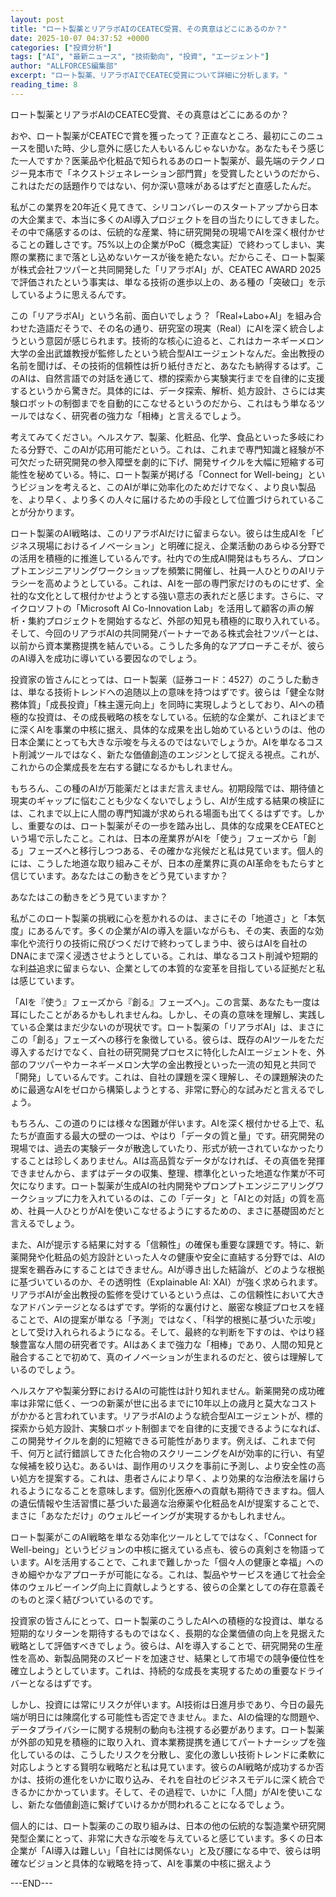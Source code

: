 ```yaml
---
layout: post
title: "ロート製薬とリアラボAIのCEATEC受賞、その真意はどこにあるのか？"
date: 2025-10-07 04:37:52 +0000
categories: ["投資分析"]
tags: ["AI", "最新ニュース", "技術動向", "投資", "エージェント"]
author: "ALLFORCES編集部"
excerpt: "ロート製薬、リアラボAIでCEATEC受賞について詳細に分析します。"
reading_time: 8
---
```


ロート製薬とリアラボAIのCEATEC受賞、その真意はどこにあるのか？

おや、ロート製薬がCEATECで賞を獲ったって？正直なところ、最初にこのニュースを聞いた時、少し意外に感じた人もいるんじゃないかな。あなたもそう感じた一人ですか？医薬品や化粧品で知られるあのロート製薬が、最先端のテクノロジー見本市で「ネクストジェネレーション部門賞」を受賞したというのだから、これはただの話題作りではない、何か深い意味があるはずだと直感したんだ。

私がこの業界を20年近く見てきて、シリコンバレーのスタートアップから日本の大企業まで、本当に多くのAI導入プロジェクトを目の当たりにしてきました。その中で痛感するのは、伝統的な産業、特に研究開発の現場でAIを深く根付かせることの難しさです。75%以上の企業がPoC（概念実証）で終わってしまい、実際の業務にまで落とし込めないケースが後を絶たない。だからこそ、ロート製薬が株式会社フツパーと共同開発した「リアラボAI」が、CEATEC AWARD 2025で評価されたという事実は、単なる技術の進歩以上の、ある種の「突破口」を示しているように思えるんです。

この「リアラボAI」という名前、面白いでしょう？「Real+Labo+AI」を組み合わせた造語だそうで、その名の通り、研究室の現実（Real）にAIを深く統合しようという意図が感じられます。技術的な核心に迫ると、これはカーネギーメロン大学の金出武雄教授が監修したという統合型AIエージェントなんだ。金出教授の名前を聞けば、その技術的信頼性は折り紙付きだと、あなたも納得するはず。このAIは、自然言語での対話を通じて、標的探索から実験実行までを自律的に支援するというから驚きだ。具体的には、データ探索、解析、処方設計、さらには実験ロボットの制御までを自動的にこなせるというのだから、これはもう単なるツールではなく、研究者の強力な「相棒」と言えるでしょう。

考えてみてください。ヘルスケア、製薬、化粧品、化学、食品といった多岐にわたる分野で、このAIが応用可能だという。これは、これまで専門知識と経験が不可欠だった研究開発の参入障壁を劇的に下げ、開発サイクルを大幅に短縮する可能性を秘めている。特に、ロート製薬が掲げる「Connect for Well-being」というビジョンを考えると、このAIが単に効率化のためだけでなく、より良い製品を、より早く、より多くの人々に届けるための手段として位置づけられていることが分かります。

ロート製薬のAI戦略は、このリアラボAIだけに留まらない。彼らは生成AIを「ビジネス現場におけるイノベーション」と明確に捉え、企業活動のあらゆる分野での活用を積極的に推進しているんです。社内での生成AI開発はもちろん、プロンプトエンジニアリングワークショップを頻繁に開催し、社員一人ひとりのAIリテラシーを高めようとしている。これは、AIを一部の専門家だけのものにせず、全社的な文化として根付かせようとする強い意志の表れだと感じます。さらに、マイクロソフトの「Microsoft AI Co-Innovation Lab」を活用して顧客の声の解析・集約プロジェクトを開始するなど、外部の知見も積極的に取り入れている。そして、今回のリアラボAIの共同開発パートナーである株式会社フツパーとは、以前から資本業務提携を結んでいる。こうした多角的なアプローチこそが、彼らのAI導入を成功に導いている要因なのでしょう。

投資家の皆さんにとっては、ロート製薬（証券コード：4527）のこうした動きは、単なる技術トレンドへの追随以上の意味を持つはずです。彼らは「健全な財務体質」「成長投資」「株主還元向上」を同時に実現しようとしており、AIへの積極的な投資は、その成長戦略の核をなしている。伝統的な企業が、これほどまでに深くAIを事業の中核に据え、具体的な成果を出し始めているというのは、他の日本企業にとっても大きな示唆を与えるのではないでしょうか。AIを単なるコスト削減ツールではなく、新たな価値創造のエンジンとして捉える視点。これが、これからの企業成長を左右する鍵になるかもしれません。

もちろん、この種のAIが万能薬だとはまだ言えません。初期段階では、期待値と現実のギャップに悩むことも少なくないでしょうし、AIが生成する結果の検証には、これまで以上に人間の専門知識が求められる場面も出てくるはずです。しかし、重要なのは、ロート製薬がその一歩を踏み出し、具体的な成果をCEATECという場で示したこと。これは、日本の産業界がAIを「使う」フェーズから「創る」フェーズへと移行しつつある、その確かな兆候だと私は見ています。個人的には、こうした地道な取り組みこそが、日本の産業界に真のAI革命をもたらすと信じています。あなたはこの動きをどう見ていますか？

あなたはこの動きをどう見ていますか？

私がこのロート製薬の挑戦に心を惹かれるのは、まさにその「地道さ」と「本気度」にあるんです。多くの企業がAIの導入を謳いながらも、その実、表面的な効率化や流行りの技術に飛びつくだけで終わってしまう中、彼らはAIを自社のDNAにまで深く浸透させようとしている。これは、単なるコスト削減や短期的な利益追求に留まらない、企業としての本質的な変革を目指している証拠だと私は感じています。

「AIを『使う』フェーズから『創る』フェーズへ」。この言葉、あなたも一度は耳にしたことがあるかもしれませんね。しかし、その真の意味を理解し、実践している企業はまだ少ないのが現状です。ロート製薬の「リアラボAI」は、まさにこの「創る」フェーズへの移行を象徴している。彼らは、既存のAIツールをただ導入するだけでなく、自社の研究開発プロセスに特化したAIエージェントを、外部のフツパーやカーネギーメロン大学の金出教授といった一流の知見と共同で「開発」しているんです。これは、自社の課題を深く理解し、その課題解決のために最適なAIをゼロから構築しようとする、非常に野心的な試みだと言えるでしょう。

もちろん、この道のりには様々な困難が伴います。AIを深く根付かせる上で、私たちが直面する最大の壁の一つは、やはり「データの質と量」です。研究開発の現場では、過去の実験データが散逸していたり、形式が統一されていなかったりすることは珍しくありません。AIは高品質なデータがなければ、その真価を発揮できませんから、まずはデータの収集、整理、標準化といった地道な作業が不可欠になります。ロート製薬が生成AIの社内開発やプロンプトエンジニアリングワークショップに力を入れているのは、この「データ」と「AIとの対話」の質を高め、社員一人ひとりがAIを使いこなせるようにするための、まさに基礎固めだと言えるでしょう。

また、AIが提示する結果に対する「信頼性」の確保も重要な課題です。特に、新薬開発や化粧品の処方設計といった人々の健康や安全に直結する分野では、AIの提案を鵜呑みにすることはできません。AIが導き出した結論が、どのような根拠に基づいているのか、その透明性（Explainable AI: XAI）が強く求められます。リアラボAIが金出教授の監修を受けているという点は、この信頼性において大きなアドバンテージとなるはずです。学術的な裏付けと、厳密な検証プロセスを経ることで、AIの提案が単なる「予測」ではなく、「科学的根拠に基づいた示唆」として受け入れられるようになる。そして、最終的な判断を下すのは、やはり経験豊富な人間の研究者です。AIはあくまで強力な「相棒」であり、人間の知見と融合することで初めて、真のイノベーションが生まれるのだと、彼らは理解しているのでしょう。

ヘルスケアや製薬分野におけるAIの可能性は計り知れません。新薬開発の成功確率は非常に低く、一つの新薬が世に出るまでに10年以上の歳月と莫大なコストがかかると言われています。リアラボAIのような統合型AIエージェントが、標的探索から処方設計、実験ロボット制御までを自律的に支援できるようになれば、この開発サイクルを劇的に短縮できる可能性があります。例えば、これまで何千、何万と試行錯誤してきた化合物のスクリーニングをAIが効率的に行い、有望な候補を絞り込む。あるいは、副作用のリスクを事前に予測し、より安全性の高い処方を提案する。これは、患者さんにより早く、より効果的な治療法を届けられるようになることを意味します。個別化医療への貢献も期待できますね。個人の遺伝情報や生活習慣に基づいた最適な治療薬や化粧品をAIが提案することで、まさに「あなただけ」のウェルビーイングが実現するかもしれません。

ロート製薬がこのAI戦略を単なる効率化ツールとしてではなく、「Connect for Well-being」というビジョンの中核に据えている点も、彼らの真剣さを物語っています。AIを活用することで、これまで難しかった「個々人の健康と幸福」へのきめ細やかなアプローチが可能になる。これは、製品やサービスを通じて社会全体のウェルビーイング向上に貢献しようとする、彼らの企業としての存在意義そのものと深く結びついているのです。

投資家の皆さんにとって、ロート製薬のこうしたAIへの積極的な投資は、単なる短期的なリターンを期待するものではなく、長期的な企業価値の向上を見据えた戦略として評価すべきでしょう。彼らは、AIを導入することで、研究開発の生産性を高め、新製品開発のスピードを加速させ、結果として市場での競争優位性を確立しようとしています。これは、持続的な成長を実現するための重要なドライバーとなるはずです。

しかし、投資には常にリスクが伴います。AI技術は日進月歩であり、今日の最先端が明日には陳腐化する可能性も否定できません。また、AIの倫理的な問題や、データプライバシーに関する規制の動向も注視する必要があります。ロート製薬が外部の知見を積極的に取り入れ、資本業務提携を通じてパートナーシップを強化しているのは、こうしたリスクを分散し、変化の激しい技術トレンドに柔軟に対応しようとする賢明な戦略だと私は見ています。彼らのAI戦略が成功するか否かは、技術の進化をいかに取り込み、それを自社のビジネスモデルに深く統合できるかにかかっています。そして、その過程で、いかに「人間」がAIを使いこなし、新たな価値創造に繋げていけるかが問われることになるでしょう。

個人的には、ロート製薬のこの取り組みは、日本の他の伝統的な製造業や研究開発型企業にとって、非常に大きな示唆を与えていると感じています。多くの日本企業が「AI導入は難しい」「自社には関係ない」と及び腰になる中で、彼らは明確なビジョンと具体的な戦略を持って、AIを事業の中核に据えよう

---END---